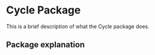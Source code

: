 
# Cycle Package

This is a brief description of what the Cycle package does.

## Package explanation



